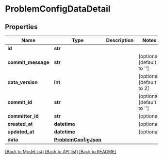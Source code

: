 # ProblemConfigDataDetail

## Properties
Name | Type | Description | Notes
------------ | ------------- | ------------- | -------------
**id** | **str** |  | 
**commit_message** | **str** |  | [optional] [default to '']
**data_version** | **int** |  | [optional] [default to 2]
**commit_id** | **str** |  | [optional] [default to '']
**committer_id** | **str** |  | [optional] 
**created_at** | **datetime** |  | [optional] 
**updated_at** | **datetime** |  | [optional] 
**data** | [**ProblemConfigJson**](ProblemConfigJson.md) |  | 

[[Back to Model list]](../README.md#documentation-for-models) [[Back to API list]](../README.md#documentation-for-api-endpoints) [[Back to README]](../README.md)

